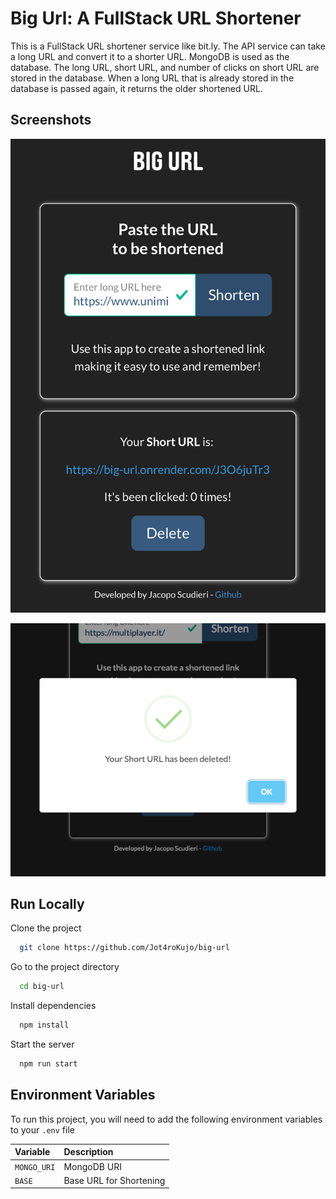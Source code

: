 # Big Url: A FullStack URL Shortener

This is a FullStack URL shortener service like bit.ly. The API service can take a long URL and convert it to a shorter URL. MongoDB is used as the database. The long URL, short URL, and number of clicks on short URL are stored in the database. When a long URL that is already stored in the database is passed again, it returns the older shortened URL.

## Screenshots

<p align="center">
  <img src="/views/assets/img/20240514_18330129.png"/>
</p>

<p align="center">
  <img src="/views/assets/img/screenshot2.jpg"/>
</p>

## Run Locally

Clone the project

```bash
  git clone https://github.com/Jot4roKujo/big-url
```

Go to the project directory

```bash
  cd big-url
```

Install dependencies

```bash
  npm install
```

Start the server

```bash
  npm run start
```

## Environment Variables

To run this project, you will need to add the following environment variables to your `.env` file

| Variable    | Description             |
| :---------- | :---------------------- |
| `MONGO_URI` | MongoDB URI             |
| `BASE`      | Base URL for Shortening |
